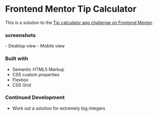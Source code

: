 # Frontend Mentor Tip Calculator

This is a solution to the [Tip calculator app challenge on Frontend Mentor](https://www.frontendmentor.io/challenges/tip-calculator-app-ugJNGbJUX).

### screenshots

[](./screenshot.png) - Desktop view
[](./screenshot-2.png) - Mobile view

### Built with

- Semantic HTML5 Markup
- CSS custom properties
- Flexbox
- CSS Grid

### Continued Development

- Work out a solution for extremely big integers